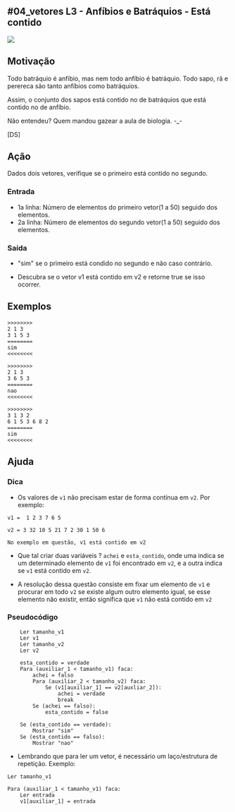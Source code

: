 ## #04_vetores L3 - Anfíbios e Batráquios - Está contido


![](__capa.jpg)

## Motivação

Todo batráquio é anfíbio, mas nem todo anfíbio é batráquio. Todo sapo, rã e perereca são tanto anfíbios
como batráquios.

Assim, o conjunto dos sapos está contido no de batráquios que está contido no de anfíbio.

Não entendeu? Quem mandou gazear a aula de biologia. -_-

\[DS\]

## Ação

Dados dois vetores, verifique se o primeiro está contido no segundo.

### Entrada

- 1a linha: Número de elementos do primeiro vetor(1 a 50) seguido dos elementos.  
- 2a linha: Número de elementos do segundo vetor(1 a 50) seguido dos elementos.

### Saída

- "sim" se o primeiro está condido no segundo e não caso contrário.

- Descubra se o vetor v1 está contido em v2 e retorne true se isso ocorrer.
  
## Exemplos

```
>>>>>>>>
2 1 3
3 1 5 3
========
sim
<<<<<<<<

>>>>>>>>
2 1 3
3 6 5 3
========
nao
<<<<<<<<

>>>>>>>>
3 1 3 2
6 1 5 3 6 8 2
========
sim
<<<<<<<<
```

## Ajuda

### Dica 
- Os valores de `v1` não precisam estar de forma contínua em `v2`. Por exemplo:
```
v1 =  1 2 3 7 6 5

v2 = 3 32 10 5 21 7 2 30 1 50 6

No exemplo em questão, v1 está contido em v2
```
- Que tal criar duas variáveis ? `achei` e `esta_contido`, onde uma indica se um determinado elemento de `v1` foi encontrado em `v2`, e a outra indica se `v1` está contido em `v2`.
  
- A resolução dessa questão consiste em fixar um elemento de `v1` e procurar em todo `v2` se existe algum outro elemento igual, se esse elemento não existir, então significa que `v1` não está contido em `v2`

### Pseudocódigo

```
    Ler tamanho_v1
    Ler v1
    Ler tamanho_v2
    Ler v2

    esta_contido = verdade
    Para (auxiliar_1 < tamanho_v1) faca:
        achei = falso
        Para (auxiliar_2 < tamanho_v2) faca:
            Se (v1[auxiliar_1] == v2[auxliar_2]):
                achei = verdade
                break
        Se (achei == falso):
            esta_contido = false

    Se (esta_contido == verdade):
        Mostrar "sim"
    Se (esta_contido == falso):
        Mostrar "nao"
```

- Lembrando que para ler um vetor, é necessário um laço/estrutura de repetição. Exemplo:
```
Ler tamanho_v1

Para (auxiliar_1 < tamanho_v1) faca:
    Ler entrada
    v1[auxiliar_1] = entrada
```
